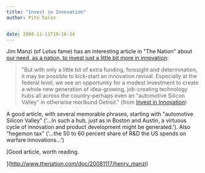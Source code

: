 ```yaml
---
title: "Invest in Innovation"
author: Pito Salas


date: 2008-11-11T19:16:14
---
```




Jim Manzi (of Lotus fame) has an interesting article in "The Nation" about
[our need, as a nation, to invest just a little bit more in
innovation](<http://www.thenation.com/doc/20081117/henry_manzi>):

> "But with only a little bit of extra funding, foresight and determination,
> it may be possible to kick-start an innovation revival. Especially at the
> federal level, we see an opportunity for a modest investment to create a
> whole new generation of idea-growing, job-creating technology hubs all
> across the country-perhaps even an "automotive Silicon Valley" in otherwise
> moribund Detroit." (from [Invest in
> Innovation](<http://www.thenation.com/doc/20081117/henry_manzi>))

A good article, with several memorable phrases, starting with "automotive
Silicon Valley" ('…In such a hub, just as in Boston and Austin, a virtuous
cycle of innovation and product development might be generated.'). Also
"hegemon tax" ('…the 50 to 60 percent share of R&D the US spends on warfare
innovations…')

[Good article, worth reading.

](<http://www.thenation.com/doc/20081117/henry_manzi>)


